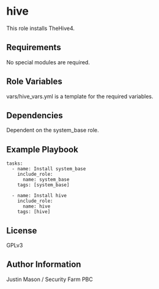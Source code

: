 hive
====

This role installs TheHive4.

Requirements
------------

No special modules are required.

Role Variables
--------------

vars/hive_vars.yml is a template for the required variables.

Dependencies
------------

Dependent on the system_base role.

Example Playbook
----------------
```
tasks:
  - name: Install system_base
    include_role:
      name: system_base
    tags: [system_base]

  - name: Install hive
    include_role:
      name: hive
    tags: [hive]
```

License
-------

GPLv3

Author Information
------------------

Justin Mason / Security Farm PBC
